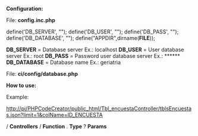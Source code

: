 <b>Configuration:</b>


File: <b>config.inc.php</b>

define('DB_SERVER', "");
define('DB_USER', "");
define('DB_PASS', "");
define('DB_DATABASE', "");
define("APPDIR",dirname(__FILE__));

<b>DB_SERVER</b>   = Database server   Ex.: localhost
<b>DB_USER</b>     = User database server Ex.: root
<b>DB_PASS</b>     = Password user database server Ex.: ******
<b>DB_DATABASE</b> = Database name Ex.: geriatria

File: <b>ci/config/database.php</b>



<b>How to use:</b>

Example:

<a href="#">http://pi/PHPCodeCreator/public_html/Tbl_encuestaController/tblsEncuestas.json?limit=1&colName=ID_ENCUESTA</a>

 <URL Project> / <b>Controllers</b> / <b>Function</b> . <b>Type</b> ? <b>Params</b>